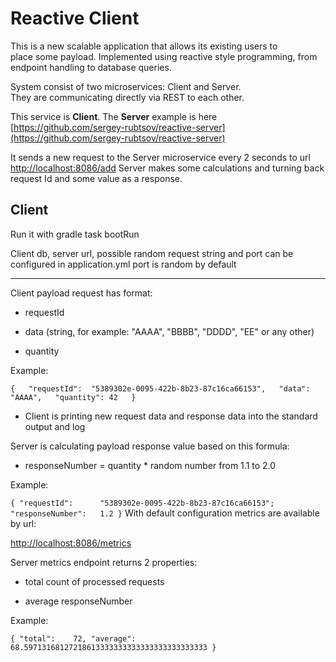 # Reactive Client

This is a new scalable application that allows its existing users to \
place some payload.
Implemented using reactive style programming, from endpoint handling to database queries.

System consist of two microservices: Client and Server. \
They are communicating directly via REST to each other. 

This service is **Client**.
The **Server** example is here [https://github.com/sergey-rubtsov/reactive-server](https://github.com/sergey-rubtsov/reactive-server)

It sends a new request to the Server microservice every 2 seconds to url \
[http://localhost:8086/add](http://localhost:8086/add)
Server makes some calculations and turning back request Id and some value as a response.

## Client

Run it with gradle task bootRun

Client db, server url, possible random request string and port can be configured in application.yml
port is random by default

---

Client payload request has format: 

  - requestId

  - data (string, for example: "AAAA", "BBBB", "DDDD", "EE" or any other)

  - quantity

Example:

`
{  
    "requestId":  "5389302e-0095-422b-8b23-87c16ca66153",  
    "data":   "AAAA",  
    "quantity": 42  
}
`

- Client is printing new request data and response data into the standard output and log

Server is calculating payload response value based on this formula:

  - responseNumber = quantity * random number from 1.1 to 2.0
  
Example:

`
{
    "requestId":      "5389302e-0095-422b-8b23-87c16ca66153";
    "responseNumber":   1.2
}
`
With default configuration metrics are available by url:

[http://localhost:8086/metrics](http://localhost:8086/metrics)

Server metrics endpoint returns 2 properties:

  - total count of processed requests

  - average responseNumber
  
Example:

`
{
    "total":    72,
    "average":  68.59713168127218613333333333333333333333333
}
`